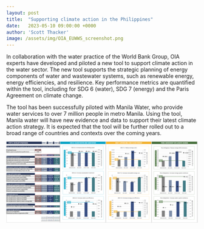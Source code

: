 ```yaml
---
layout: post
title:  "Supporting climate action in the Philippines"
date:   2023-05-10 09:00:00 +0000
author: 'Scott Thacker'
image: /assets/img/OIA_EUWWS_screenshot.png
---
```


In collaboration with the water practice of the World Bank Group, OIA experts have developed and piloted a new tool to support climate action in the water sector. The new tool supports the strategic planning of energy components of water and wastewater systems, such as renewable energy, energy efficiencies, and resilience. Key performance metrics are quantified within the tool, including for SDG 6 (water), SDG 7 (energy) and the Paris Agreement on climate change.

The tool has been successfully piloted with Manila Water, who provide water services to over 7 million people in metro Manila. Using the tool, Manila water will have new evidence and data to support their latest climate action strategy. It is expected that the tool will be further rolled out to a broad range of countries and contexts over the coming years. 

<img src="/assets/img/OIA_EUWWS_screenshot.png" alt="EUWWS tool screenshot" class ="center">
